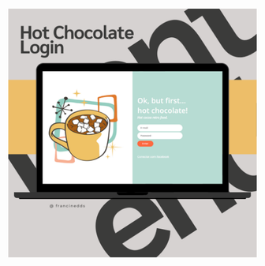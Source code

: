 ![Texto alternativo](https://github.com/francinedds/hot-chocolate-cute-login/blob/main/images/mockup-hot-chocolate-login.png)
